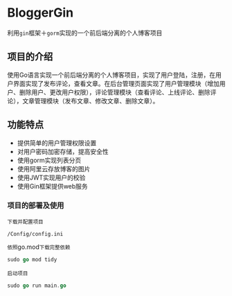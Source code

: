 # BloggerGin
利用`gin`框架＋`gorm`实现的一个前后端分离的个人博客项目
## 项目的介绍
使用Go语言实现一个前后端分离的个人博客项目，实现了用户登陆，注册，在用户界面实现了发布评论，查看文章。在后台管理页面实现了用户管理模块（增加用户、删除用户、更改用户权限），评论管理模块（查看评论、上线评论、删除评论），文章管理模块（发布文章、修改文章、删除文章）。
## 功能特点
- 提供简单的用户管理权限设置
- 对用户密码加密存储，提高安全性
- 使用gorm实现列表分页
- 使用阿里云存放博客的图片
- 使用JWT实现用户的校验
- 使用Gin框架提供web服务
### 项目的部署及使用
`下载并配置项目` 

`/Config/config.ini`

`依照`go.mod`下载完整依赖`
```go
sudo go mod tidy
```

`启动项目`
```go
sudo go run main.go
```
